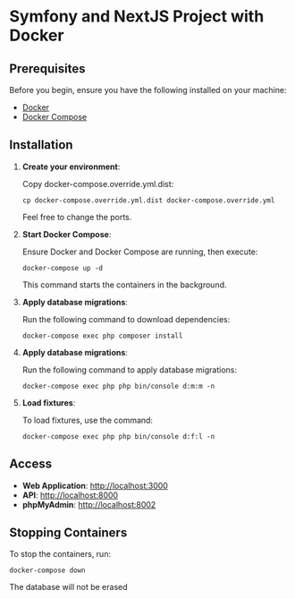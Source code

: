 # Symfony and NextJS Project with Docker

## Prerequisites

Before you begin, ensure you have the following installed on your machine:

- [Docker](https://docs.docker.com/get-docker/)
- [Docker Compose](https://docs.docker.com/compose/install/)

## Installation

1. **Create your environment**:

   Copy docker-compose.override.yml.dist:

   `cp docker-compose.override.yml.dist docker-compose.override.yml`

   Feel free to change the ports.

2. **Start Docker Compose**:

   Ensure Docker and Docker Compose are running, then execute:

   `docker-compose up -d`

   This command starts the containers in the background.

3. **Apply database migrations**:

   Run the following command to download dependencies:

   `docker-compose exec php composer install`

4. **Apply database migrations**:

   Run the following command to apply database migrations:

   `docker-compose exec php php bin/console d:m:m -n`

5. **Load fixtures**:

   To load fixtures, use the command:

   `docker-compose exec php php bin/console d:f:l -n`

## Access

- **Web Application**: [http://localhost:3000](http://localhost:3000)
- **API**: [http://localhost:8000](http://localhost:8000)
- **phpMyAdmin**: [http://localhost:8002](http://localhost:8002)

## Stopping Containers

To stop the containers, run:

`docker-compose down`

The database will not be erased
